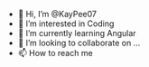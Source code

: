 - 👋 Hi, I’m @KayPee07
- 👀 I’m interested in Coding
- 🌱 I’m currently learning Angular
- 💞️ I’m looking to collaborate on ...
- 📫 How to reach me 

<!---
KayPee07/KayPee07 is a ✨ special ✨ repository because its `README.md` (this file) appears on your GitHub profile.
You can click the Preview link to take a look at your changes.
--->
